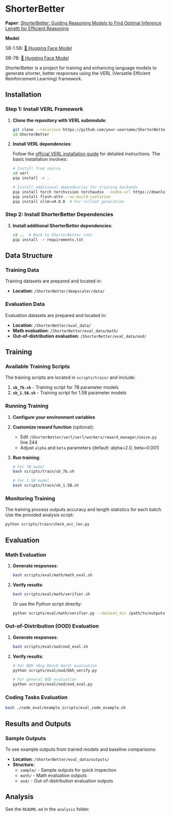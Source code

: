 # ShorterBetter

**Paper**: [ShorterBetter: Guiding Reasoning Models to Find Optimal Inference Length for Efficient Reasoning](https://arxiv.org/abs/2504.21370)

**Model**: 

SB-1.5B: [🤗 Hugging Face Model](https://huggingface.co/Justin6657/SB_DS1.5B_alpha_2)

SB-7B: [🤗 Hugging Face Model](https://huggingface.co/JingyangYi/SB_DS7B_alpha_2/tree/main)

ShorterBetter is a project for training and enhancing language models to generate shorter, better responses using the VERL (Versatile Efficient Reinforcement Learning) framework.

## Installation

### Step 1: Install VERL Framework

1. **Clone the repository with VERL submodule**:
   ```bash
   git clone --recursive https://github.com/your-username/ShorterBetter.git
   cd ShorterBetter
   ```

2. **Install VERL dependencies**:
   
   Follow the [official VERL installation guide](https://verl.readthedocs.io/en/latest/start/install.html) for detailed instructions. The basic installation involves:
   
   ```bash
   # Install from source
   cd verl
   pip install -e .
   
   # Install additional dependencies for training backends
   pip install torch torchvision torchaudio --index-url https://download.pytorch.org/whl/cu118
   pip install flash-attn --no-build-isolation
   pip install vllm>=0.8.0  # For rollout generation
   ```

### Step 2: Install ShorterBetter Dependencies

3. **Install additional ShorterBetter dependencies**:
   ```bash
   cd ..  # Back to ShorterBetter root
   pip install -r requirements.txt
   ```

## Data Structure

### Training Data
Training datasets are prepared and located in:
- **Location**: `/ShorterBetter/deepscaler/data/`

### Evaluation Data
Evaluation datasets are prepared and located in:
- **Location**: `/ShorterBetter/eval_data/`
- **Math evaluation**: `/ShorterBetter/eval_data/math/`
- **Out-of-distribution evaluation**: `/ShorterBetter/eval_data/ood/`

## Training

### Available Training Scripts

The training scripts are located in `scripts/train/` and include:

1. **`sb_7b.sh`** - Training script for 7B parameter models
2. **`sb_1.5B.sh`** - Training script for 1.5B parameter models

### Running Training

1. **Configure your environment variables**

2. **Customize reward function** (optional):
   - Edit `/ShorterBetter/verl/verl/workers/reward_manager/naive.py` line 244
   - Adjust `alpha` and `beta` parameters (default: alpha=2.0, beta=0.001)

3. **Run training**:
   ```bash
   # For 7B model
   bash scripts/train/sb_7b.sh 
   
   # For 1.5B model  
   bash scripts/train/sb_1.5B.sh
   ```


### Monitoring Training

The training process outputs accuracy and length statistics for each batch. Use the provided analysis script:

```bash
python scripts/train/check_acc_len.py
```

## Evaluation

### Math Evaluation

1. **Generate responses**:
   ```bash
   bash scripts/eval/math/math_eval.sh
   ```

2. **Verify results**:
   ```bash
   bash scripts/eval/math/verifier.sh
   ```
   
   Or use the Python script directly:
   ```bash
   python scripts/eval/math/verifier.py --dataset_dir /path/to/outputs --output_dir /path/to/verified --batch_size 16
   ```

### Out-of-Distribution (OOD) Evaluation

1. **Generate responses**:
   ```bash
   bash scripts/eval/ood/ood_eval.sh
   ```

2. **Verify results**:
   ```bash
   # For BBH (Big Bench Hard) evaluation
   python scripts/eval/ood/bbh_verify.py
   
   # For general OOD evaluation
   python scripts/eval/ood/ood_eval.py
   ```
### Coding Tasks Evaluation


```bash
bash ./code_eval/example_scripts/eval_code_example.sh
```

## Results and Outputs

### Sample Outputs
To see example outputs from trained models and baseline comparisons:
- **Location**: `/ShorterBetter/eval_data/outputs/`
- **Structure**:
  - `sample/` - Sample outputs for quick inspection
  - `math/` - Math evaluation outputs
  - `ood/` - Out-of-distribution evaluation outputs
 
## Analysis

See the `README.md` in the   `analysis` folder.

